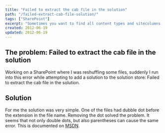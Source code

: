 ```yaml
---
title: "Failed to extract the cab file in the solution"
path: "/failed-extract-cab-file-solution/"
tags: ["SharePoint"]
excerpt: "Sometimes you want to find all content types and sitecolumns you created in SharePoint. A simple way to acomplish this is the use of PowerShell. Conditional in this script is that all my custom content types and sitecolumns belong to the same group."
created: 2012-06-19
updated: 2012-06-19
---
```


## The problem: Failed to extract the cab file in the solution

Working on a SharePoint where I was reshuffling some files, suddenly I run into this error while attempting to add a solution to the solution store: Failed to extract the cab file in the solution.

## Solution

For me the solution was very simple. One of the files had dubble dot before the extension in the file name. Removing the dot solved the problem. It seems that not only double dots, but also parentheses can cause the same error. This is documented on [MSDN](http://msdn.microsoft.com/en-us/library/ee330922.aspx).
